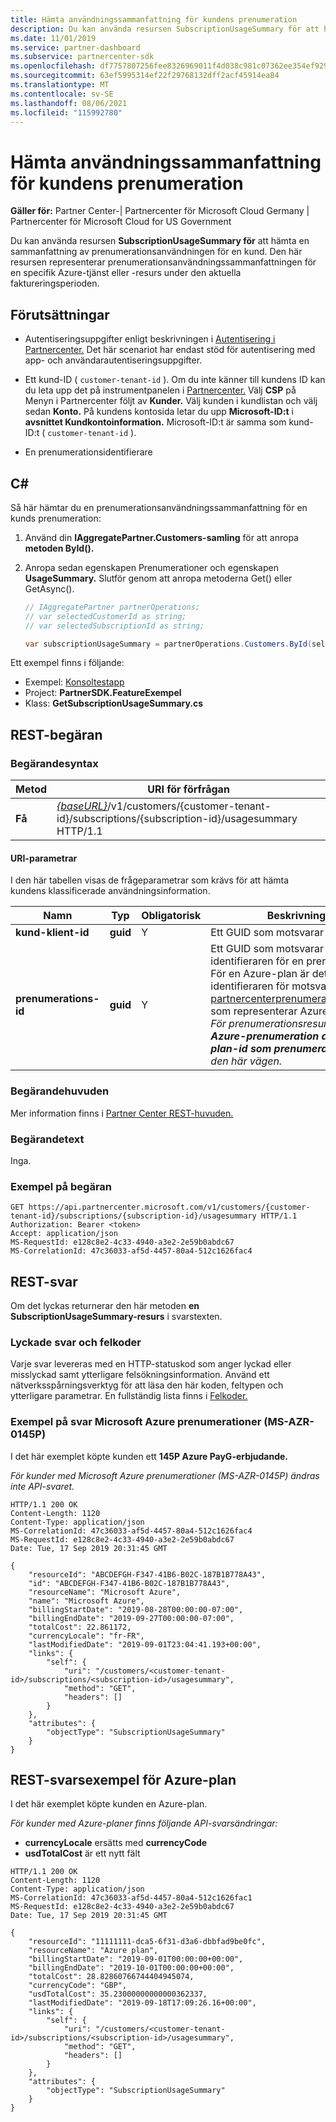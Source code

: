 ```yaml
---
title: Hämta användningssammanfattning för kundens prenumeration
description: Du kan använda resursen SubscriptionUsageSummary för att hämta en prenumerationsanvändningssammanfattning för en specifik Azure-tjänst eller -resurs under den aktuella faktureringsperioden.
ms.date: 11/01/2019
ms.service: partner-dashboard
ms.subservice: partnercenter-sdk
ms.openlocfilehash: df7757807256fee8326969011f4d038c981c07362ee354ef929e592a7931a728
ms.sourcegitcommit: 63ef5995314ef22f29768132dff2acf45914ea84
ms.translationtype: MT
ms.contentlocale: sv-SE
ms.lasthandoff: 08/06/2021
ms.locfileid: "115992780"
---
```

# <a name="get-usage-summary-for-customers-subscription"></a>Hämta användningssammanfattning för kundens prenumeration

**Gäller för:** Partner Center-| Partnercenter för Microsoft Cloud Germany | Partnercenter för Microsoft Cloud for US Government

Du kan använda resursen **SubscriptionUsageSummary för** att hämta en sammanfattning av prenumerationsanvändningen för en kund. Den här resursen representerar prenumerationsanvändningssammanfattningen för en specifik Azure-tjänst eller -resurs under den aktuella faktureringsperioden.

## <a name="prerequisites"></a>Förutsättningar

- Autentiseringsuppgifter enligt beskrivningen i [Autentisering i Partnercenter.](partner-center-authentication.md) Det här scenariot har endast stöd för autentisering med app- och användarautentiseringsuppgifter.

- Ett kund-ID ( `customer-tenant-id` ). Om du inte känner till kundens ID kan du leta upp det på instrumentpanelen i [Partnercenter.](https://partner.microsoft.com/dashboard) Välj **CSP** på Menyn i Partnercenter följt av **Kunder.** Välj kunden i kundlistan och välj sedan **Konto.** På kundens kontosida letar du upp **Microsoft-ID:t** i **avsnittet Kundkontoinformation.** Microsoft-ID:t är samma som kund-ID:t ( `customer-tenant-id` ).

- En prenumerationsidentifierare

## <a name="c"></a>C\#

Så här hämtar du en prenumerationsanvändningssammanfattning för en kunds prenumeration:

1. Använd din **IAggregatePartner.Customers-samling** för att anropa **metoden ById().**

2. Anropa sedan egenskapen Prenumerationer och egenskapen **UsageSummary.** Slutför genom att anropa metoderna Get() eller GetAsync().

    ``` csharp
    // IAggregatePartner partnerOperations;
    // var selectedCustomerId as string;
    // var selectedSubscriptionId as string;

    var subscriptionUsageSummary = partnerOperations.Customers.ById(selectedCustomerId).Subscriptions.ById(selectedSubscriptionId).UsageSummary.Get();
    ```

Ett exempel finns i följande:

- Exempel: [Konsoltestapp](console-test-app.md)
- Project: **PartnerSDK.FeatureExempel**
- Klass: **GetSubscriptionUsageSummary.cs**

## <a name="rest-request"></a>REST-begäran

### <a name="request-syntax"></a>Begärandesyntax

| Metod  | URI för förfrågan                                                                                                                        |
|---------|------------------------------------------------------------------------------------------------------------------------------------|
| **Få** | [*{baseURL}*](partner-center-rest-urls.md)/v1/customers/{customer-tenant-id}/subscriptions/{subscription-id}/usagesummary HTTP/1.1 |

#### <a name="uri-parameters"></a>URI-parametrar

I den här tabellen visas de frågeparametrar som krävs för att hämta kundens klassificerade användningsinformation.

| Namn                   | Typ     | Obligatorisk | Beskrivning                               |
|------------------------|----------|----------|-------------------------------------------|
| **kund-klient-id** | **guid** | Y        | Ett GUID som motsvarar kunden.     |
| **prenumerations-id**    | **guid** | Y        | Ett GUID som motsvarar identifieraren för en prenumeration. För en Azure-plan är detta identifieraren för motsvarande [partnercenterprenumerationsresurs](subscription-resources.md#subscription), som representerar Azure-planen. *För prenumerationsresurser för **Azure-prenumeration anger du plan-id som** **prenumerations-ID i** den här vägen.* |

### <a name="request-headers"></a>Begärandehuvuden

Mer information finns i [Partner Center REST-huvuden.](headers.md)

### <a name="request-body"></a>Begärandetext

Inga.

### <a name="request-example"></a>Exempel på begäran

```http
GET https://api.partnercenter.microsoft.com/v1/customers/{customer-tenant-id}/subscriptions/{subscription-id}/usagesummary HTTP/1.1
Authorization: Bearer <token>
Accept: application/json
MS-RequestId: e128c8e2-4c33-4940-a3e2-2e59b0abdc67
MS-CorrelationId: 47c36033-af5d-4457-80a4-512c1626fac4
```

## <a name="rest-response"></a>REST-svar

Om det lyckas returnerar den här metoden **en SubscriptionUsageSummary-resurs** i svarstexten.

### <a name="response-success-and-error-codes"></a>Lyckade svar och felkoder

Varje svar levereras med en HTTP-statuskod som anger lyckad eller misslyckad samt ytterligare felsökningsinformation. Använd ett nätverksspårningsverktyg för att läsa den här koden, feltypen och ytterligare parametrar. En fullständig lista finns i [Felkoder.](error-codes.md)

### <a name="response-example-for-microsoft-azure-ms-azr-0145p-subscriptions"></a>Exempel på svar Microsoft Azure prenumerationer (MS-AZR-0145P)

I det här exemplet köpte kunden ett **145P Azure PayG-erbjudande.**

*För kunder med Microsoft Azure prenumerationer (MS-AZR-0145P) ändras inte API-svaret.*

```http
HTTP/1.1 200 OK
Content-Length: 1120
Content-Type: application/json
MS-CorrelationId: 47c36033-af5d-4457-80a4-512c1626fac4
MS-RequestId: e128c8e2-4c33-4940-a3e2-2e59b0abdc67
Date: Tue, 17 Sep 2019 20:31:45 GMT

{
    "resourceId": "ABCDEFGH-F347-41B6-B02C-187B1B778A43",
    "id": "ABCDEFGH-F347-41B6-B02C-187B1B778A43",
    "resourceName": "Microsoft Azure",
    "name": "Microsoft Azure",
    "billingStartDate": "2019-08-28T00:00:00-07:00",
    "billingEndDate": "2019-09-27T00:00:00-07:00",
    "totalCost": 22.861172,
    "currencyLocale": "fr-FR",
    "lastModifiedDate": "2019-09-01T23:04:41.193+00:00",
    "links": {
        "self": {
            "uri": "/customers/<customer-tenant-id>/subscriptions/<subscription-id>/usagesummary",
            "method": "GET",
            "headers": []
        }
    },
    "attributes": {
        "objectType": "SubscriptionUsageSummary"
    }
}
```

## <a name="rest-response-example-for-azure-plan"></a>REST-svarsexempel för Azure-plan

I det här exemplet köpte kunden en Azure-plan.

*För kunder med Azure-planer finns följande API-svarsändringar:*

- **currencyLocale** ersätts med **currencyCode**
- **usdTotalCost** är ett nytt fält

```http
HTTP/1.1 200 OK
Content-Length: 1120
Content-Type: application/json
MS-CorrelationId: 47c36033-af5d-4457-80a4-512c1626fac1
MS-RequestId: e128c8e2-4c33-4940-a3e2-2e59b0abdc67
Date: Tue, 17 Sep 2019 20:31:45 GMT

{
    "resourceId": "11111111-dca5-6f31-d3a6-dbbfad9be0fc",
    "resourceName": "Azure plan",
    "billingStartDate": "2019-09-01T00:00:00+00:00",
    "billingEndDate": "2019-10-01T00:00:00+00:00",
    "totalCost": 28.82860766744404945074,
    "currencyCode": "GBP",
    "usdTotalCost": 35.23000000000000362337,
    "lastModifiedDate": "2019-09-18T17:09:26.16+00:00",
    "links": {
        "self": {
            "uri": "/customers/<customer-tenant-id>/subscriptions/<subscription-id>/usagesummary",
            "method": "GET",
            "headers": []
        }
    },
    "attributes": {
        "objectType": "SubscriptionUsageSummary"
    }
}
```
